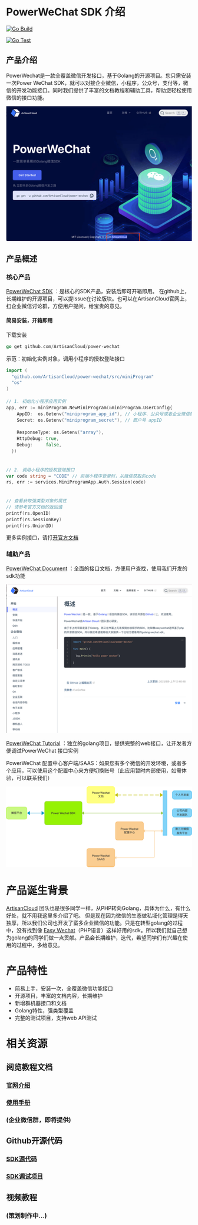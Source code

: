 # PowerWeChat SDK 介绍

[![Go Build](https://github.com/ArtisanCloud/power-wechat/actions/workflows/go-build.yml/badge.svg?branch=release%2F1.0.0)](https://github.com/ArtisanCloud/power-wechat/actions/workflows/go-build.yml)

[![Go Test](https://github.com/ArtisanCloud/power-wechat/actions/workflows/go-test.yml/badge.svg?branch=release%2F1.0.0)](https://github.com/ArtisanCloud/power-wechat/actions/workflows/go-test.yml)


## 产品介绍


PowerWechat是一款全覆盖微信开发接口，基于Golang的开源项目。您只需安装一次Power WeChat SDK，就可以对接企业微信，小程序，公众号，支付等，微信的开发功能接口。同时我们提供了丰富的文档教程和辅助工具，帮助您轻松使用微信的接口功能。




![Image of Main Page](./resource/assets/home.png)

## 产品概述
### 核心产品
[PowerWeChat SDK](https://github.com/ArtisanCloud/power-wechat) ：是核心的SDK产品，安装后即可开箱即用。
在github上，长期维护的开源项目，可以提Issue在讨论版块。也可以在ArtisanCloud官网上，扫企业微信讨论群，方便用户提问，给宝贵的意见。


#### 简易安装，开箱即用
下载安装
```go
go get github.com/ArtisanCloud/power-wechat
```


示范：初始化实例对象，调用小程序的授权登陆接口
```go
import (
  "github.com/ArtisanCloud/power-wechat/src/miniProgram"
  "os"
)

// 1. 初始化小程序应用实例
app, err := miniProgram.NewMiniProgram(&miniProgram.UserConfig{
    AppID:  os.Getenv("miniprogram_app_id"), // 小程序、公众号或者企业微信的appid
    Secret: os.Getenv("miniprogram_secret"), // 商户号 appID

    ResponseType: os.Getenv("array"),
    HttpDebug: true,
    Debug:     false,
  })


// 2. 调用小程序的授权登陆接口
var code string = "CODE" // 前端小程序登录时，从微信获取的code
rs, err := services.MiniProgramApp.Auth.Session(code)


// 查看获取强类型对象的属性
// 请参考官方文档的返回值
printf(rs.OpenID)
printf(rs.SessionKey)
printf(rs.UnionID)

```

更多实例接口，请打[开官方文档](https://powerwechat.artisan-cloud.com/zh/start/)



### 辅助产品

[PowerWeChat Document](https://powerwechat.artisan-cloud.com/zh/start/) ：全面的接口文档，方便用户查找，使用我们开发的sdk功能

![Image of Document Page](./resource/assets/document.png)



[PowerWeChat Tutorial](https://github.com/ArtisanCloud/power-wechat-tutorial) ：独立的golang项目，提供完整的web接口，让开发者方便调试PowerWeChat 接口实例


PowerWeChat 配置中心客户端/SAAS：如果您有多个微信的开发环境，或者多个应用，可以使用这个配置中心来方便切换账号（此应用暂时内部使用，如需体验，可以联系我们）

![Image of Products](./resource/assets/architecture.png)





# 产品诞生背景
[ArtisanCloud](https://github.com/ArtisanCloud) 团队也是很多同学一样，从PHP转向Golang，具体为什么，有什么好处，就不用我这里多介绍了吧。 但是现在因为微信的生态做私域化管理是得天独厚，所以我们公司也开发了蛮多企业微信的功能。只是在转型golang的过程中，没有找到像 [Easy Wechat](https://www.easywechat.com)（PHP语言）这样好用的sdk。所以我们就自己想为golang的同学们做一点贡献。产品会长期维护，迭代，希望同学们有兴趣在使用的过程中，多给意见。




# 产品特性

* 简易上手，安装一次，全覆盖微信功能接口
* 开源项目，丰富的文档内容，长期维护
* 新增群机器接口和文档
* Golang特性，强类型覆盖
* 完整的测试项目，支持web API测试



# 相关资源

## 阅览教程文档
### [官网介绍](https://powerwechat.artisan-cloud.com)
### [使用手册](https://powerwechat.artisan-cloud.com/zh/start/)
### (企业微信群，即将提供)


## Github开源代码
### [SDK源代码](https://github.com/ArtisanCloud/power-wechat)
### [SDK调试项目](https://github.com/ArtisanCloud/power-wechat-tutorial)


## 视频教程
### (策划制作中...)